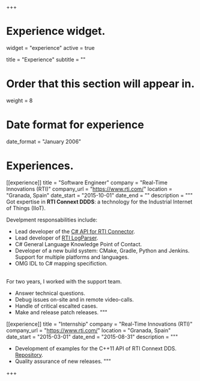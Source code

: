 +++
# Experience widget.
widget = "experience" 
active = true

title = "Experience"
subtitle = ""

# Order that this section will appear in.
weight = 8

# Date format for experience
date_format = "January 2006"

# Experiences.
[[experience]]
  title = "Software Engineer"
  company = "Real-Time Innovations (RTI)"
  company_url = "https://www.rti.com/"
  location = "Granada, Spain"
  date_start = "2015-10-01"
  date_end = ""
  description = """
  Got expertise in **RTI Connext DDDS**: a technology for the Industrial
  Internet of Things (IIoT).

  Develpment responsabilities include:

  * Lead developer of the [C# API for RTI Connector](https://github.com/rticommunity/rticonnextdds-connector-cs).
  * Lead developer of [RTI LogParser](https://github.com/rticommunity/rticonnextdds-logparser).
  * C# General Language Knowledge Point of Contact.
  * Developer of a new build system: CMake, Gradle, Python and Jenkins.
    Support for multiple platforms and languages.
  * OMG IDL to C# mapping specifiction.

  <br/>
  For two years, I worked with the support team.

  * Answer technical questions.
  * Debug issues on-site and in remote video-calls.
  * Handle of critical escalted cases.
  * Make and release patch releases.
  """

[[experience]]
  title = "Internship"
  company = "Real-Time Innovations (RTI)"
  company_url = "https://www.rti.com/"
  location = "Granada, Spain"
  date_start = "2015-03-01"
  date_end = "2015-08-31"
  description = """
  * Development of examples for the C++11 API of RTI Connext DDS. [Repository](https://github.com/rticommunity/rticonnextdds-examples).
  * Quality assurance of new releases.
  """

+++
